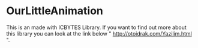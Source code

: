 # OurLittleAnimation
This is an made with ICBYTES Library. 
If you want to find out more about this library you can look at the link below " http://otoidrak.com/Yazilim.html ".
